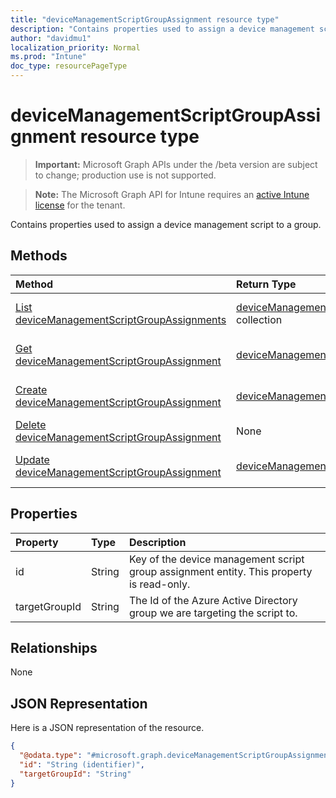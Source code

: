 ```yaml
---
title: "deviceManagementScriptGroupAssignment resource type"
description: "Contains properties used to assign a device management script to a group."
author: "davidmu1"
localization_priority: Normal
ms.prod: "Intune"
doc_type: resourcePageType
---
```


# deviceManagementScriptGroupAssignment resource type

> **Important:** Microsoft Graph APIs under the /beta version are subject to change; production use is not supported.

> **Note:** The Microsoft Graph API for Intune requires an [active Intune license](https://go.microsoft.com/fwlink/?linkid=839381) for the tenant.

Contains properties used to assign a device management script to a group.

## Methods
|Method|Return Type|Description|
|:---|:---|:---|
|[List deviceManagementScriptGroupAssignments](../api/intune-devices-devicemanagementscriptgroupassignment-list.md)|[deviceManagementScriptGroupAssignment](../resources/intune-devices-devicemanagementscriptgroupassignment.md) collection|List properties and relationships of the [deviceManagementScriptGroupAssignment](../resources/intune-devices-devicemanagementscriptgroupassignment.md) objects.|
|[Get deviceManagementScriptGroupAssignment](../api/intune-devices-devicemanagementscriptgroupassignment-get.md)|[deviceManagementScriptGroupAssignment](../resources/intune-devices-devicemanagementscriptgroupassignment.md)|Read properties and relationships of the [deviceManagementScriptGroupAssignment](../resources/intune-devices-devicemanagementscriptgroupassignment.md) object.|
|[Create deviceManagementScriptGroupAssignment](../api/intune-devices-devicemanagementscriptgroupassignment-create.md)|[deviceManagementScriptGroupAssignment](../resources/intune-devices-devicemanagementscriptgroupassignment.md)|Create a new [deviceManagementScriptGroupAssignment](../resources/intune-devices-devicemanagementscriptgroupassignment.md) object.|
|[Delete deviceManagementScriptGroupAssignment](../api/intune-devices-devicemanagementscriptgroupassignment-delete.md)|None|Deletes a [deviceManagementScriptGroupAssignment](../resources/intune-devices-devicemanagementscriptgroupassignment.md).|
|[Update deviceManagementScriptGroupAssignment](../api/intune-devices-devicemanagementscriptgroupassignment-update.md)|[deviceManagementScriptGroupAssignment](../resources/intune-devices-devicemanagementscriptgroupassignment.md)|Update the properties of a [deviceManagementScriptGroupAssignment](../resources/intune-devices-devicemanagementscriptgroupassignment.md) object.|

## Properties
|Property|Type|Description|
|:---|:---|:---|
|id|String|Key of the device management script group assignment entity. This property is read-only.|
|targetGroupId|String|The Id of the Azure Active Directory group we are targeting the script to.|

## Relationships
None

## JSON Representation
Here is a JSON representation of the resource.
<!-- {
  "blockType": "resource",
  "keyProperty": "id",
  "@odata.type": "microsoft.graph.deviceManagementScriptGroupAssignment"
}
-->
``` json
{
  "@odata.type": "#microsoft.graph.deviceManagementScriptGroupAssignment",
  "id": "String (identifier)",
  "targetGroupId": "String"
}
```



